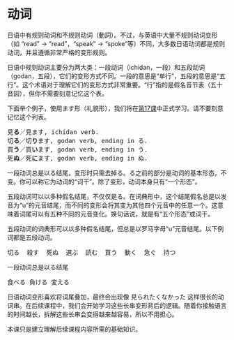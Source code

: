# 动词

日语中有规则动词和不规则动词（動詞）。不过，与英语中大量不规则动词变形（如 “read” \-\> “read”，“speak” \-\> “spoke”等）不同，大多数日语动词都是规则动词，并且遵循非常严格的变形规则。

日语中规则动词主要分为两大类：一段动词（ichidan，一段）和五段动词（godan，五段），它们的变形方式不同。一段的意思是“单行”，五段的意思是“五行”。这个术语对于理解它们的变形方式非常重要。“行”指的是假名音节表（五十音図），但你不需要刻意记忆这个表。

下面举个例子，使用ます形（礼貌形），我们将在[第17课](./Lesson17.md)中正式学习。请不要刻意记忆这个列表。

<pre>
見<b>る</b>／見ます, ichidan verb.
切<b>る</b>／切<b>り</b>ます, godan verb, ending in る.
買<b>う</b>／買<b>い</b>ます, godan verb, ending in う.
死<b>ぬ</b>／死<b>に</b>ます, godan verb, ending in ぬ.
</pre>

一段动词总是以る结尾，变形时只需去掉る。る之前的部分是动词的基本形态，不变。你可以称它为动词的“词干”。除了变形，动词本身只有“一个形态”。

五段动词可以以多种假名结尾，不仅仅是る。在词典形中，这个结尾假名总是以发音为“u”的元音结尾，而不同的变形会将其变为其他四个元音中的任意一个。这意味着词尾可以有五种不同的元音变化。换句话说，就是有“五个形态”或词干。

五段动词的词典形可以以多种假名结尾，但总是以罗马字母“u”元音结尾。以下例词都是五段动词。

<pre>
切る	殺す	死ぬ	選ぶ	読む	買う	動く	急ぐ	持つ
</pre>

一段动词总是以る结尾

<pre>
食べる	負ける	変える
</pre>

日语动词变形喜欢将词尾叠加，最终会出现像 見られたくなかった 这样很长的动词串。在后续课程中，我们会开始学习这些长串变形背后的逻辑。随着你接触语言的时间越长，拆解这些长串会变得越来越容易，所以不用担心。

本课只是建立理解后续课程内容所需的基础知识。
